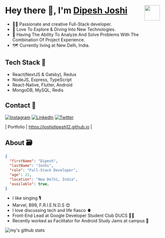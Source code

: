 # Hey there 👋, I'm [Dipesh Joshi](https://joshidipesh12.github.io) <img width="50" style="float: right;" src="https://media.giphy.com/media/1fhj2FW0661V3Nb2Me/giphy.gif">

- 👨‍💻 Passionate and creative Full-Stack developer. 
- 🚀 Love To Explore & Diving Into New Technologies.
- 🎯 Having The Ability To Analyze And Solve Problems With The Combination Of Project Experience.
- 🗺 Currently living at New Delh, India.

## Tech Stack 🎒

- React(NextJS & Gatsby), Redux
- NodeJS, Express, TypeScript
- React-Native, Flutter, Android
- MongoDB, MySQL, Redis


## Contact 🤝

[![Instagram][insta-shield]][insta-url] [![LinkedIn][linkedin-shield]][linkedin-url] [![Twitter][twitter-shield]][twitter-url]

| Portfolio  | https://joshidipesh12.github.io |

## About 🗃 
  
```json
{
  "firstName": "Dipesh",
  "lastName": "Joshi",
  "role": "Full-Stack Developer",
  "age": 22,
  "location": "New Delhi, India",
  "available": true,
}
```

- I like singing 🎙️
- Marvel, B99, F.R.I.E.N.D.S 😍
- I love discussing tech and life fiasco ⬆️
- Front-End Lead at Google Developer Student Club DUCS 👨‍🏭
- Recently worked as Facilitator for Android Study Jams at campus 📲

![my's github stats](https://github-readme-stats.vercel.app/api?username=joshidipesh12&show_icons=true&title_color=fff&icon_color=79ff97&text_color=9f9f9f&bg_color=000)
   
[linkedin-shield]: https://img.shields.io/badge/-LinkedIn-black.svg?style=for-the-badge&logo=linkedin&colorB=555
[linkedin-url]: https://linkedin.com/in/joshidipesh12
[insta-shield]: https://img.shields.io/badge/Instagram-E4405F?style=for-the-badge&logo=instagram&logoColor=white
[insta-url]: https://www.instagram.com/_joshi_dipesh_/
[twitter-shield]: https://img.shields.io/badge/Twitter-1DA1F2?style=for-the-badge&logo=twitter&logoColor=white
[twitter-url]: https://twitter.com/_joshi_dipesh_
